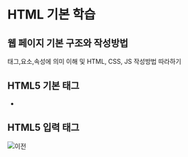 # HTML 기본 학습

## 웹 페이지 기본 구조와 작성방법
태그,요소,속성에 의미 이해 및 HTML, CSS, JS 작성방법 따라하기

## HTML5 기본 태그
-

## HTML5 입력 태그


![이전](https://github.com/jacksimuse/StudyHtml)
